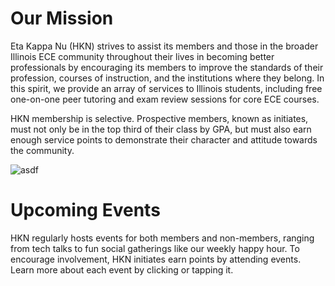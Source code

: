 <script>
    import Events from "../../components/Events.svelte";
    import calendar from "./calendar";
</script>

# Our Mission

Eta Kappa Nu (HKN) strives to assist its members and those in the broader Illinois ECE community throughout their lives in becoming better professionals by encouraging its members to improve the standards of their profession, courses of instruction, and the institutions where they belong. In this spirit, we provide an array of services to Illinois students, including free one-on-one peer tutoring and exam review sessions for core ECE courses.

HKN membership is selective. Prospective members, known as initiates, must not only be in the top third of their class by GPA, but must also earn enough service points to demonstrate their character and attitude towards the community.

![asdf](https://www.smithgroup.com/sites/default/files/styles/slideshow_mobile_1x/public/2018-07/UIUC-ECE-10_1.jpg?h=33c22240&itok=B05fCdr5)

# Upcoming Events

HKN regularly hosts events for both members and non-members, ranging from tech talks to fun social gatherings like our weekly happy hour. To encourage involvement, HKN initiates earn points by attending events. Learn more about each event by clicking or tapping it.
<Events events={calendar}/>

